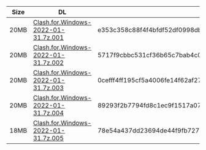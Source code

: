|    Size   |     DL  | sha512sum |
|  ---  |  ---  |  ---  |
| 20MB | [Clash.for.Windows-2022-01-31.7z.001](https://cdn.jsdelivr.net/gh/appleians/cfw_intel@main/Clash.for.Windows-2022-01-31.7z.001) | e353c358c88f4f4bfdf52df0998db61849669d40763f989f38576e94d79e28c24b2b1d718b28f7d10836945caa11db3931c56b588f942d7f40fa41baf131921b |
| 20MB | [Clash.for.Windows-2022-01-31.7z.002](https://cdn.jsdelivr.net/gh/appleians/cfw_intel@main/Clash.for.Windows-2022-01-31.7z.002) | 5717f9cbbc531cf36b65c7bab4c04624d5e67e531508610737c1cf73f4a69fdfe773a6b55aa3ccf75a3792336dc8cdbe97f85e213f87081f762fc0d76d78c393 |
| 20MB | [Clash.for.Windows-2022-01-31.7z.003](https://cdn.jsdelivr.net/gh/appleians/cfw_intel@main/Clash.for.Windows-2022-01-31.7z.003) | 0cefff4ff195cf5a4006fe14f62af27cafc7cf0bde8ffd54bb5dbd0af2f09f1d5068f09c2b0d463ff5008066b047c046c4d27233d4e14cfaa44eaa9fd8a15255 |
| 20MB | [Clash.for.Windows-2022-01-31.7z.004](https://cdn.jsdelivr.net/gh/appleians/cfw_intel@main/Clash.for.Windows-2022-01-31.7z.004) | 89293f2b7794fd8c1ec9f1517a0789d5290582dd0971dfb54536e618a75d0cab7c1868fa58096d2b42c3857c9ff30ade0dfa36c192733aaaaddb9544d0fdf275 |
| 18MB | [Clash.for.Windows-2022-01-31.7z.005](https://cdn.jsdelivr.net/gh/appleians/cfw_intel@main/Clash.for.Windows-2022-01-31.7z.005) | 78e54a437dd23694de44f9fb7273638a8a0c651caa18fd425d56240a8f2ea8c5fcf7f2ad5d895d5c948aab0b6b95a49aeda30d7e5977b1f1c4343f668ced1ec0 |

